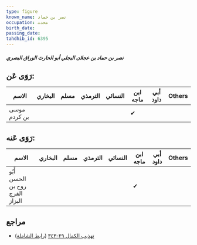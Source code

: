 ```yaml
---
type: figure
known_name: نصر بن حماد
occupation: محدث
birth_date:
passing_date:
tahdhib_id: 6395
---
```

##### نصر بن حماد بن عجلان البجلي أبو الحارث الوراق البصري

## رَوَى عَن:
| الاسم        | البخاري | مسلم | الترمذي | النسائي | ابن ماجه | أبي داود | Others |
| ------------ | ------- | ---- | ------- | ------- | -------- | -------- | ------ |
| موسى بن كردم |         |      |         |         | ✔        |          |        |
## رَوَى عَنه:
| الاسم                           | البخاري | مسلم | الترمذي | النسائي | ابن ماجه | أبي داود | Others |
| ------------------------------- | ------- | ---- | ------- | ------- | -------- | -------- | ------ |
| أَبُو الحسن روح بن الفرج البزاز |         |      |         |         | ✔        |          |        |
## مراجع
- [تهذيب الكمال ٢٩-٣٤٣](obsidian://open?vault=Tahdhib-al-Kamal&file=Figures/٦٣٩٥-نصر%20بن%20حماد%20بن%20عجلان%20البجلي%20أبو%20الحارث%20الوراق%20البصري) ([رابط الشاملة](https://shamela.ws/book/3722/15914))